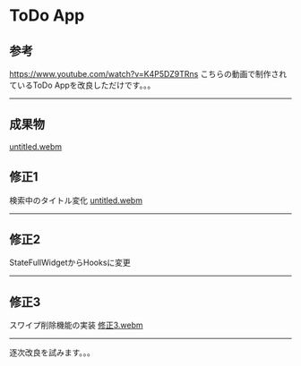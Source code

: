 # ToDo App
## 参考
https://www.youtube.com/watch?v=K4P5DZ9TRns
こちらの動画で制作されているToDo Appを改良しただけです。。。

***
## 成果物
[untitled.webm](https://github.com/pokotieru-mashumaro/TodoApp/assets/121010614/077624a9-0595-45be-bb95-1d09da30c268)



## 修正1
検索中のタイトル変化
[untitled.webm](https://github.com/pokotieru-mashumaro/TodoApp/assets/121010614/8cf778af-592b-462f-b55d-0cd1dbd8604a)

***

## 修正2
StateFullWidgetからHooksに変更

***

## 修正3
スワイプ削除機能の実装
[修正3.webm](https://github.com/pokotieru-mashumaro/TodoApp/assets/121010614/a595d691-07ad-4630-9f2e-37473abf887d)

***


逐次改良を試みます。。。
